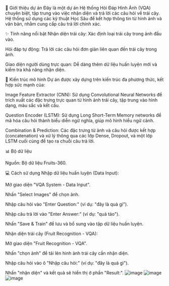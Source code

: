 🚀 Giới thiệu dự án
Đây là một dự án Hệ thống Hỏi Đáp Hình Ảnh (VQA) chuyên biệt, tập trung vào việc nhận diện và trả lời các câu hỏi về trái cây. Hệ thống sử dụng các kỹ thuật Học Sâu để kết hợp thông tin từ hình ảnh và văn bản, nhằm cung cấp câu trả lời chính xác.

✨ Tính năng nổi bật
Nhận diện trái cây: Xác định loại trái cây trong ảnh đầu vào.

Hỏi đáp tự động: Trả lời các câu hỏi đơn giản liên quan đến trái cây trong ảnh.

Giao diện người dùng trực quan: Dễ dàng thêm dữ liệu huấn luyện mới và kiểm tra khả năng nhận diện.

🧠 Kiến trúc mô hình
Dự án được xây dựng trên kiến trúc đa phương thức, kết hợp sức mạnh của:

Image Feature Extractor (CNN): Sử dụng Convolutional Neural Networks để trích xuất các đặc trưng trực quan từ hình ảnh trái cây, tập trung vào hình dạng, màu sắc và kết cấu.

Question Encoder (LSTM): Sử dụng Long Short-Term Memory networks để mã hóa câu hỏi thành biểu diễn ngữ nghĩa, giúp mô hình hiểu ngữ cảnh.

Combination & Prediction: Các đặc trưng từ ảnh và câu hỏi được kết hợp (concatenation) và xử lý thông qua các lớp Dense, Dropout, và một lớp LSTM cuối cùng để tạo ra chuỗi câu trả lời.

📊 Bộ dữ liệu

Nguồn: Bộ dữ liệu Fruits-360.

💻 Cách sử dụng
Nhập dữ liệu huấn luyện (Data Input):

Mở giao diện "VQA System - Data Input".

Nhấn "Select Images" để chọn ảnh.

Nhập câu hỏi vào "Enter Question:" (ví dụ: "đây là quả gì").

Nhập câu trả lời vào "Enter Answer:" (ví dụ: "quả táo").

Nhấn "Save & Train" để lưu và bổ sung vào tập dữ liệu huấn luyện.

Nhận diện trái cây (Fruit Recognition - VQA):

Mở giao diện "Fruit Recognition - VQA".

Nhấn "chọn ảnh" để tải lên hình ảnh trái cây cần nhận diện.

Nhập câu hỏi vào ô "Nhập câu hỏi:" (ví dụ: "đây là quả gì").

Nhấn "nhận diện" và kết quả sẽ hiển thị ở phần "Result:".
![image](https://github.com/user-attachments/assets/e9c22f91-aa80-4898-a470-1ea1398322bb)
![image](https://github.com/user-attachments/assets/cfa93d37-94b2-4d71-8c90-2b0c69fdc537)
![image](https://github.com/user-attachments/assets/fbb960b7-89e2-48ac-b3f0-767ad6b33c32)



